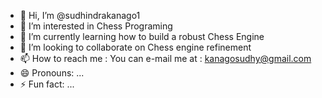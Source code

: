 - 👋 Hi, I’m @sudhindrakanago1
- 👀 I’m interested in Chess Programing
- 🌱 I’m currently learning how to build a robust Chess Engine
- 💞️ I’m looking to collaborate on Chess engine refinement
- 📫 How to reach me : You can e-mail me at : kanagosudhy@gmail.com
- 😄 Pronouns: ...
- ⚡ Fun fact: ...

<!---
sudhindrakanago1/sudhindrakanago1 is a ✨ special ✨ repository because its `README.md` (this file) appears on your GitHub profile.
You can click the Preview link to take a look at your changes.
--->
